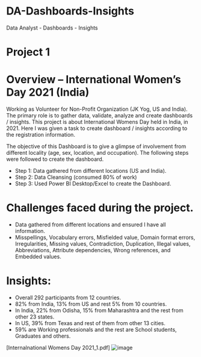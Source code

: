 # DA-Dashboards-Insights
Data Analyst - Dashboards - Insights

# Project 1
# Overview – International Women’s Day 2021 (India)
Working as Volunteer for Non-Profit Organization (JK Yog, US and India). The primary role is to gather data, validate, analyze and create dashboards / insights. This project is about International Womens Day held in India, in 2021. Here I was given a task to create dashboard / insights according to the registration information.  

The objective of this Dashboard is to give a glimpse of involvement from different locality (age, sex, location, and occupation).
The following steps were followed to create the dashboard.

* Step 1: Data gathered from different locations (US and India).
* Step 2: Data Cleansing (consumed 80% of work)
* Step 3: Used Power BI Desktop/Excel to create the Dashboard.

# Challenges faced during the project.
*	Data gathered from different locations and ensured I have all information.
*	Misspellings, Vocabulary errors, Misfielded value, Domain format errors, Irregularities, Missing values, Contradiction, Duplication, Illegal values, Abbreviations, Attribute dependencies, Wrong references, and Embedded values.

# Insights:
 *  Overall 292 participants from 12 countries.
 *  82% from India, 13% from US and rest 5% from 10 countries.
 *  In India, 22% from Odisha, 15% from Maharashtra and the rest from other 23 states. 
 *  In US, 39% from Texas and rest of them from other 13 cities. 
 *  59% are Working professionals and the rest are School students, Graduates and others. 

[Internalnational Womens Day 2021_1.pdf]
![image](https://user-images.githubusercontent.com/82856462/116037175-11039d00-a6ab-11eb-86a6-7b4d3646e0ec.png)





